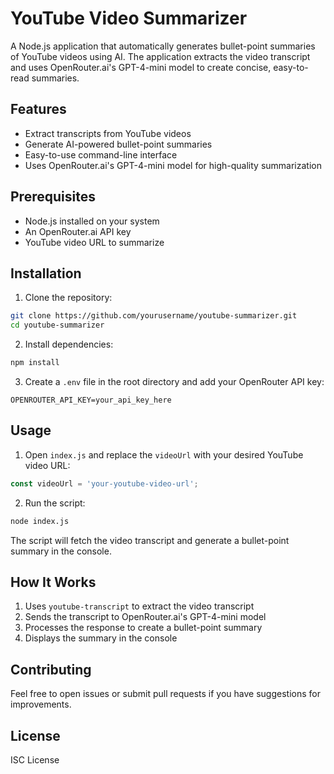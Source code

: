 # YouTube Video Summarizer

A Node.js application that automatically generates bullet-point summaries of YouTube videos using AI. The application extracts the video transcript and uses OpenRouter.ai's GPT-4-mini model to create concise, easy-to-read summaries.

## Features

- Extract transcripts from YouTube videos
- Generate AI-powered bullet-point summaries
- Easy-to-use command-line interface
- Uses OpenRouter.ai's GPT-4-mini model for high-quality summarization

## Prerequisites

- Node.js installed on your system
- An OpenRouter.ai API key
- YouTube video URL to summarize

## Installation

1. Clone the repository:
```bash
git clone https://github.com/yourusername/youtube-summarizer.git
cd youtube-summarizer
```

2. Install dependencies:
```bash
npm install
```

3. Create a `.env` file in the root directory and add your OpenRouter API key:
```
OPENROUTER_API_KEY=your_api_key_here
```

## Usage

1. Open `index.js` and replace the `videoUrl` with your desired YouTube video URL:
```javascript
const videoUrl = 'your-youtube-video-url';
```

2. Run the script:
```bash
node index.js
```

The script will fetch the video transcript and generate a bullet-point summary in the console.

## How It Works

1. Uses `youtube-transcript` to extract the video transcript
2. Sends the transcript to OpenRouter.ai's GPT-4-mini model
3. Processes the response to create a bullet-point summary
4. Displays the summary in the console

## Contributing

Feel free to open issues or submit pull requests if you have suggestions for improvements.

## License

ISC License
